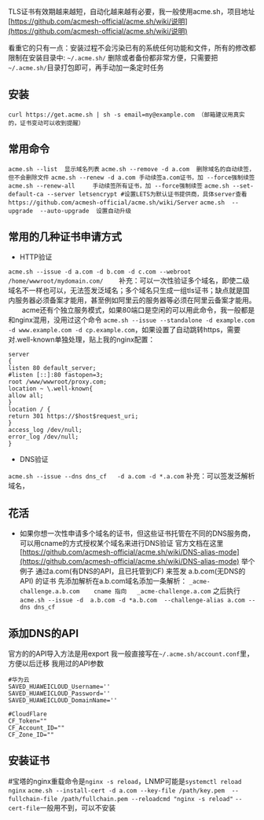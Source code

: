 TLS证书有效期越来越短，自动化越来越有必要，我一般使用acme.sh，项目地址
[https://github.com/acmesh-official/acme.sh/wiki/说明](https://github.com/acmesh-official/acme.sh/wiki/说明)

看重它的只有一点：安装过程不会污染已有的系统任何功能和文件，所有的修改都限制在安装目录中: `~/.acme.sh/` 删除或者备份都非常方便，只需要把`~/.acme.sh/`目录打包即可，再手动加一条定时任务

## 安装

`curl https://get.acme.sh | sh -s email=my@example.com （邮箱建议用真实的，证书变动可以收到提醒）`


## 常用命令

`acme.sh --list  显示域名列表`
`acme.sh --remove -d a.com  删除域名的自动续签，但不会删除文件`
`acme.sh --renew -d a.com 手动续签a.com证书，加 --force强制续签`
`acme.sh --renew-all 	 手动续签所有证书，加 --force强制续签`
`acme.sh --set-default-ca --server letsencrypt #设置LETS为默认证书提供商，具体server查看` `https://github.com/acmesh-official/acme.sh/wiki/Server`
`acme.sh  --upgrade  --auto-upgrade  设置自动升级`

## 常用的几种证书申请方式

* HTTP验证

`acme.sh --issue -d a.com -d b.com -d c.com --webroot /home/wwwroot/mydomain.com/`
　　补充：可以一次性验证多个域名，即使二级域名不一样也可以，无法签发泛域名；多个域名只生成一组tls证书；缺点就是国内服务器必须备案才能用，甚至例如阿里云的服务器等必须在阿里云备案才能用。
　　acme还有个独立服务模式，如果80端口是空闲的可以用此命令，我一般都是和nginx混用，没用过这个命令
`acme.sh --issue --standalone -d example.com -d www.example.com -d cp.example.com`，如果设置了自动跳转https，需要对\.well-known单独处理，贴上我的nginx配置：

```
server
{
listen 80 default_server;
#listen [::]:80 fastopen=3;
root /www/wwwroot/proxy.com;
location ~ \.well-known{
allow all;
}
location / {
return 301 https://$host$request_uri;
}
access_log /dev/null;
error_log /dev/null;
}
```

* DNS验证

`acme.sh --issue --dns dns_cf   -d a.com -d *.a.com`
补充：可以签发泛解析域名，

## 花活

* 如果你想一次性申请多个域名的证书，但这些证书托管在不同的DNS服务商，可以用cname的方式授权某个域名来进行DNS验证
  官方文档在这里  [https://github.com/acmesh-official/acme.sh/wiki/DNS-alias-mode](https://github.com/acmesh-official/acme.sh/wiki/DNS-alias-mode)
  举个例子
  通过a.com(有DNS的API，且已托管到CF) 来签发 a.b.com(无DNS的API) 的证书
  先添加解析在a.b.com域名添加一条解析：
  `_acme-challenge.a.b.com    cname 指向   _acme-challenge.a.com`
  之后执行
  `acme.sh --issue -d  a.b.com -d *a.b.com  --challenge-alias a.com --dns dns_cf`

## 添加DNS的API

官方的的API导入方法是用export
我一般直接写在`~/.acme.sh/account.conf`里，方便以后迁移
我用过的API参数

```
#华为云
SAVED_HUAWEICLOUD_Username=''
SAVED_HUAWEICLOUD_Password=''
SAVED_HUAWEICLOUD_DomainName=''
```

```
#CloudFlare
CF_Token=""
CF_Account_ID=""
CF_Zone_ID=""
```

## 安装证书

#宝塔的nginx重载命令是`nginx -s reload`，LNMP可能是`systemctl reload nginx`
`acme.sh --install-cert -d a.com --key-file /path/key.pem  --fullchain-file /path/fullchain.pem --reloadcmd "nginx -s reload"`
`--cert-file`一般用不到，可以不安装
